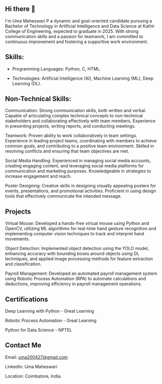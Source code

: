 ## Hi there 👋
 I'm Uma Maheswari P
a dynamic and goal-oriented candidate pursuing a Bachelor of Technology in Artificial Intelligence and Data Science at Kathir College of Engineering, 
expected to graduate in 2025. With strong communication skills and a passion for teamwork, 
I am committed to continuous improvement and fostering a supportive work environment.

## Skills:
 - Programming Languages: 
Python, C, HTML.

- Technologies:
Artificial Intelligence (AI), Machine Learning (ML), Deep Learning (DL).

## Non-Technical Skills:
Communication: Strong communication skills, both written and verbal. Capable of articulating complex technical concepts to non-technical stakeholders and collaborating effectively with team members. Experience in presenting projects, writing reports, and conducting meetings.

Teamwork: Proven ability to work collaboratively in team settings. Experience in leading project teams, coordinating with members to achieve common goals, and contributing to a positive team environment. Skilled in resolving conflicts and ensuring that team objectives are met.

Social Media Handling: Experienced in managing social media accounts, creating engaging content, and leveraging social media platforms for communication and marketing purposes. Knowledgeable in strategies to increase engagement and reach.

Poster Designing: Creative skills in designing visually appealing posters for events, presentations, and promotional activities. Proficient in using design tools  that effectively communicate the intended message.

## Projects
Virtual Mouse: Developed a hands-free virtual mouse using Python and OpenCV, utilizing ML algorithms for real-time hand gesture recognition and implementing computer vision techniques to track and interpret hand movements.

Object Detection: Implemented object detection using the YOLO model, enhancing accuracy with bounding boxes around objects using DL techniques, and applied image processing methods for feature extraction and classification.

Payroll Management: Developed an automated payroll management system using Robotic Process Automation (RPA) to automate calculations and deductions, improving efficiency in payroll management operations.

## Certifications
Deep Learning with Python - Great Learning

Robotic Process Automation - Great Learning

Python for Data Science - NPTEL

## Contact Me
Email: uma200427@gmail.com

LinkedIn: Uma Maheswari

Location: Coimbatore, India.










<!--
**Uma20042007/Uma20042007** is a ✨ _special_ ✨ repository because its `README.md` (this file) appears on your GitHub profile.

Here are some ideas to get you started:

- 🔭 I’m currently working on ...
- 🌱 I’m currently learning ...
- 👯 I’m looking to collaborate on ...
- 🤔 I’m looking for help with ...
- 💬 Ask me about ...
- 📫 How to reach me: ...
- 😄 Pronouns: ...
- ⚡ Fun fact: ...
-->
